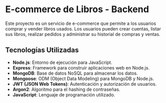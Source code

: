 # E-commerce de Libros - Backend

Este proyecto es un servicio de e-commerce que permite a los usuarios comprar y vender libros usados. Los usuarios pueden crear cuentas, listar sus libros, realizar pedidos y administrar su historial de compras y ventas.

## Tecnologías Utilizadas

- **Node.js**: Entorno de ejecución para JavaScript.
- **Express**: Framework para construir aplicaciones web en Node.js.
- **MongoDB**: Base de datos NoSQL para almacenar los datos.
- **Mongoose**: ODM (Object Data Modeling) para MongoDB y Node.js.
- **JWT (JSON Web Tokens)**: Autenticación y autorización de usuarios.
- **Argon2**: Algoritmo para el hashing de contraseñas.
- **JavaScript**: Lenguaje de programación utilizado.
